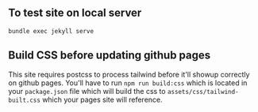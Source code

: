 ## To test site on local server

```bundle exec jekyll serve```

## Build CSS before updating github pages
This site requires postcss to process tailwind before it'll showup correctly on github pages.
You'll have to run ```npm run build:css``` which is located in your ```package.json``` file which will build the css to ```assets/css/tailwind-built.css``` which your pages site will reference.